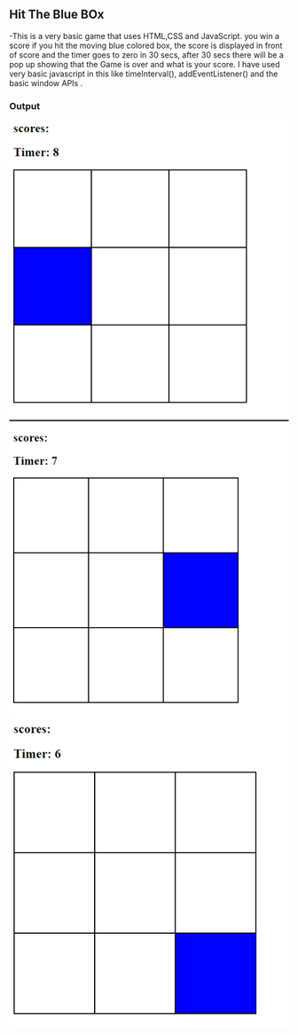 ## Hit The Blue BOx
-This is a very basic game that uses HTML,CSS and JavaScript. you win a score if you hit the moving blue colored box, the score is displayed in front of score and the timer goes to zero in 30 secs, after 30 secs there will be a pop up showing that the Game is over and what is your score. I have used very basic javascript in this like timeInterval(), addEventListener() and the basic window APIs .
### Output
![HIT](./Output/Output1.png)
![HIT](./Output/Output2.png)
![HIT](./Output/Output3.png)
